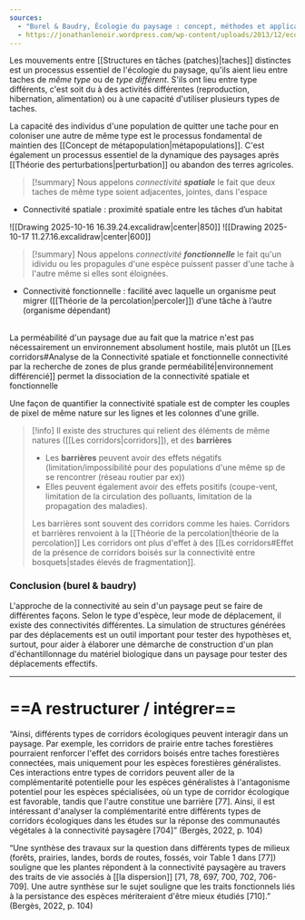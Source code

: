 ```yaml
---
sources:
  - "Burel & Baudry, Écologie du paysage : concept, méthodes et applications (2nde édition)"
  - https://jonathanlenoir.wordpress.com/wp-content/uploads/2013/12/ecologie-du-paysage.pdf
---
```

Les mouvements entre [[Structures en tâches (patches)|taches]] distinctes est un processus essentiel de l'écologie du paysage, qu'ils aient lieu entre taches de *même type* ou de *type différent*.
S'ils ont lieu entre type différents, c'est soit du à des activités différentes (reproduction, hibernation, alimentation) ou à une capacité d'utiliser plusieurs types de taches.

La capacité des individus d'une population de quitter une tache pour en coloniser une autre de même type est le processus fondamental de maintien des [[Concept de métapopulation|métapopulations]].
C'est également un processus essentiel de la dynamique des paysages après [[Théorie des perturbations|perturbation]] ou abandon des terres agricoles.

>[!summary] Nous appelons *connectivité* ***spatiale*** le fait que deux taches de même type soient adjacentes, jointes, dans l'espace
- Connectivité spatiale : proximité spatiale entre les tâches d’un habitat 


![[Drawing 2025-10-16 16.39.24.excalidraw|center|850]]
![[Drawing 2025-10-17 11.27.16.excalidraw|center|600]]

>[!summary] Nous appelons *connectivité* ***fonctionnelle*** le fait qu'un idividu ou les propagules d'une espèce puissent passer d'une tache à l'autre même si elles sont éloignées.
- Connectivité fonctionnelle : facilité avec laquelle un organisme peut migrer ([[Théorie de la percolation|percoler]]) d’une tâche à l’autre (organisme dépendant)
<br>
La perméabilité d'un paysage due au fait que la matrice n'est pas nécessairement un environnement absolument hostile, mais plutôt un [[Les corridors#Analyse de la Connectivité spatiale et fonctionnelle connectivité par la recherche de zones de plus grande perméabilité|environnement différencié]] permet la dissociation de la connectivité spatiale et fonctionnelle
<br>

Une façon de quantifier la connectivité spatiale est de compter les couples de pixel de même nature sur les lignes et les colonnes d'une grille.

>[!info] Il existe des structures qui relient des éléments de même natures ([[Les corridors|corridors]]), et des **barrières**
>- Les **barrières** peuvent avoir des effets négatifs (limitation/impossibilité pour des populations d'une même sp de se rencontrer (réseau routier par ex))
>- Elles peuvent également avoir des effets positifs (coupe-vent, limitation de la circulation des polluants, limitation de la propagation des maladies).
>  
>  Les barrières sont souvent des corridors comme les haies.
>  Corridors et barrières renvoient à la [[Théorie de la percolation|théorie de la percolation]]
Les corridors ont plus d'effet à des [[Les corridors#Effet de la présence de corridors boisés sur la connectivité entre bosquets|stades élevés de fragmentation]].

### Conclusion (burel & baudry)

L'approche de la connectivité au sein d'un paysage peut se faire de différentes façons. Selon le type d'espèce, leur mode de déplacement, il existe des connectivités différentes. La simulation de structures générées par des déplacements est un outil important pour tester des hypothèses et, surtout, pour aider à élaborer une démarche de construction d'un plan d'échantillonnage du matériel biologique dans un paysage pour tester des déplacements effectifs.


____
# ==A restructurer / intégrer==

“Ainsi, différents types de corridors écologiques peuvent interagir dans un paysage. Par exemple, les corridors de prairie entre taches forestières pourraient renforcer l'effet des corridors boisés entre taches forestières connectées, mais uniquement pour les espèces forestières généralistes. Ces interactions entre types de corridors peuvent aller de la complémentarité potentielle pour les espèces généralistes à l'antagonisme potentiel pour les espèces spécialisées, où un type de corridor écologique est favorable, tandis que l'autre constitue une barrière [77]. Ainsi, il est intéressant d'analyser la complémentarité entre différents types de corridors écologiques dans les études sur la réponse des communautés végétales à la connectivité paysagère [704]” (Bergès, 2022, p. 104)


“Une synthèse des travaux sur la question dans différents types de milieux (forêts, prairies, landes, bords de routes, fossés, voir Table 1 dans [77]) souligne que les plantes répondent à la connectivité paysagère au travers des traits de vie associés à [[la dispersion]] [71, 78, 697, 700, 702, 706-709]. Une autre synthèse sur le sujet souligne que les traits fonctionnels liés à la persistance des espèces mériteraient d'être mieux étudiés [710].” (Bergès, 2022, p. 104)